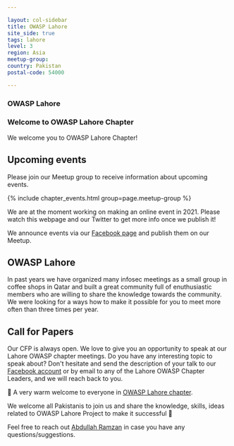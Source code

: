 ```yaml
---

layout: col-sidebar
title: OWASP Lahore
site_side: true
tags: lahore
level: 3
region: Asia
meetup-group: 
country: Pakistan
postal-code: 54000

---
```


### OWASP Lahore

### Welcome to OWASP Lahore Chapter

We welcome you to OWASP Lahore Chapter!

## Upcoming events

Please join our Meetup group to receive information about upcoming events.

{% include chapter_events.html group=page.meetup-group %}

We are at the moment working on making an online event in 2021. Please watch this webpage and our Twitter to get more info once we publish it!

We announce events via our [Facebook page](https://www.facebook.com/owasplahore/) and publish them on our Meetup.

OWASP Lahore
-----------
In past years we have organized many infosec meetings as a small group in coffee shops in Qatar and built a great community full of enuthusiastic members who are willing to share the knowledge towards the community. We were looking for a ways how to make it possible for you to meet more often than three times per year.


Call for Papers
----------------
Our CFP is always open. We love to give you an opportunity to speak at our Lahore OWASP chapter meetings. Do you have any interesting topic to speak about? Don't hesitate and send the description of your talk to our [Facebook account](https://www.facebook.com/owasplahore/) or by email to any of the Lahore OWASP Chapter Leaders, and we will reach back to you.

👋 A very warm welcome to everyone in [OWASP Lahore chapter](https://owasp.org/www-chapter-lahore/).

We welcome all Pakistanis to join us and share the knowledge, skills, ideas related to OWASP Lahore Project to make it successful 🙂

Feel free to reach out [Abdullah Ramzan](mailto:abdullah.ramzan@owasp.org) in case you have any questions/suggestions.


